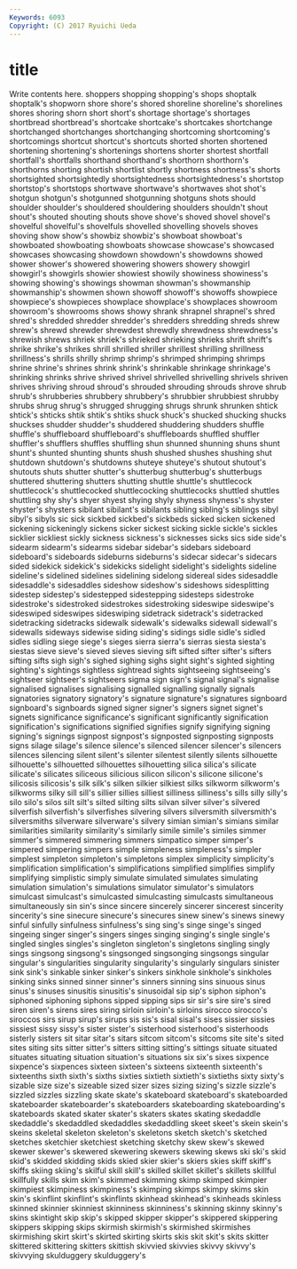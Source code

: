 ```yaml
---
Keywords: 6093 
Copyright: (C) 2017 Ryuichi Ueda
---
```


# title

Write contents here.
shoppers shopping
shopping's shops shoptalk shoptalk's shopworn shore shore's shored shoreline shoreline's
shorelines shores shoring shorn short short's shortage shortage's shortages shortbread
shortbread's shortcake shortcake's shortcakes shortchange shortchanged shortchanges shortchanging shortcoming shortcoming's
shortcomings shortcut shortcut's shortcuts shorted shorten shortened shortening shortening's shortenings
shortens shorter shortest shortfall shortfall's shortfalls shorthand shorthand's shorthorn shorthorn's
shorthorns shorting shortish shortlist shortly shortness shortness's shorts shortsighted shortsightedly
shortsightedness shortsightedness's shortstop shortstop's shortstops shortwave shortwave's shortwaves shot shot's
shotgun shotgun's shotgunned shotgunning shotguns shots should shoulder shoulder's shouldered
shouldering shoulders shouldn't shout shout's shouted shouting shouts shove shove's
shoved shovel shovel's shovelful shovelful's shovelfuls shovelled shovelling shovels shoves
shoving show show's showbiz showbiz's showboat showboat's showboated showboating showboats
showcase showcase's showcased showcases showcasing showdown showdown's showdowns showed shower
shower's showered showering showers showery showgirl showgirl's showgirls showier showiest
showily showiness showiness's showing showing's showings showman showman's showmanship showmanship's
showmen shown showoff showoff's showoffs showpiece showpiece's showpieces showplace showplace's
showplaces showroom showroom's showrooms shows showy shrank shrapnel shrapnel's shred
shred's shredded shredder shredder's shredders shredding shreds shrew shrew's shrewd
shrewder shrewdest shrewdly shrewdness shrewdness's shrewish shrews shriek shriek's shrieked
shrieking shrieks shrift shrift's shrike shrike's shrikes shrill shrilled shriller
shrillest shrilling shrillness shrillness's shrills shrilly shrimp shrimp's shrimped shrimping
shrimps shrine shrine's shrines shrink shrink's shrinkable shrinkage shrinkage's shrinking
shrinks shrive shrived shrivel shrivelled shrivelling shrivels shriven shrives shriving
shroud shroud's shrouded shrouding shrouds shrove shrub shrub's shrubberies shrubbery
shrubbery's shrubbier shrubbiest shrubby shrubs shrug shrug's shrugged shrugging shrugs
shrunk shrunken shtick shtick's shticks shtik shtik's shtiks shuck shuck's
shucked shucking shucks shuckses shudder shudder's shuddered shuddering shudders shuffle
shuffle's shuffleboard shuffleboard's shuffleboards shuffled shuffler shuffler's shufflers shuffles shuffling
shun shunned shunning shuns shunt shunt's shunted shunting shunts shush
shushed shushes shushing shut shutdown shutdown's shutdowns shuteye shuteye's shutout
shutout's shutouts shuts shutter shutter's shutterbug shutterbug's shutterbugs shuttered shuttering
shutters shutting shuttle shuttle's shuttlecock shuttlecock's shuttlecocked shuttlecocking shuttlecocks shuttled
shuttles shuttling shy shy's shyer shyest shying shyly shyness shyness's
shyster shyster's shysters sibilant sibilant's sibilants sibling sibling's siblings sibyl
sibyl's sibyls sic sick sickbed sickbed's sickbeds sicked sicken sickened
sickening sickeningly sickens sicker sickest sicking sickle sickle's sickles sicklier
sickliest sickly sickness sickness's sicknesses sicks sics side side's sidearm
sidearm's sidearms sidebar sidebar's sidebars sideboard sideboard's sideboards sideburns sideburns's
sidecar sidecar's sidecars sided sidekick sidekick's sidekicks sidelight sidelight's sidelights
sideline sideline's sidelined sidelines sidelining sidelong sidereal sides sidesaddle sidesaddle's
sidesaddles sideshow sideshow's sideshows sidesplitting sidestep sidestep's sidestepped sidestepping sidesteps
sidestroke sidestroke's sidestroked sidestrokes sidestroking sideswipe sideswipe's sideswiped sideswipes sideswiping
sidetrack sidetrack's sidetracked sidetracking sidetracks sidewalk sidewalk's sidewalks sidewall sidewall's
sidewalls sideways sidewise siding siding's sidings sidle sidle's sidled sidles
sidling siege siege's sieges sierra sierra's sierras siesta siesta's siestas
sieve sieve's sieved sieves sieving sift sifted sifter sifter's sifters
sifting sifts sigh sigh's sighed sighing sighs sight sight's sighted
sighting sighting's sightings sightless sightread sights sightseeing sightseeing's sightseer sightseer's
sightseers sigma sign sign's signal signal's signalise signalised signalises signalising
signalled signalling signally signals signatories signatory signatory's signature signature's signatures
signboard signboard's signboards signed signer signer's signers signet signet's signets
significance significance's significant significantly signification signification's significations signified signifies signify
signifying signing signing's signings signpost signpost's signposted signposting signposts signs
silage silage's silence silence's silenced silencer silencer's silencers silences silencing
silent silent's silenter silentest silently silents silhouette silhouette's silhouetted silhouettes
silhouetting silica silica's silicate silicate's silicates siliceous silicious silicon silicon's
silicone silicone's silicosis silicosis's silk silk's silken silkier silkiest silks
silkworm silkworm's silkworms silky sill sill's sillier sillies silliest silliness
silliness's sills silly silly's silo silo's silos silt silt's silted
silting silts silvan silver silver's silvered silverfish silverfish's silverfishes silvering
silvers silversmith silversmith's silversmiths silverware silverware's silvery simian simian's simians
similar similarities similarity similarity's similarly simile simile's similes simmer simmer's
simmered simmering simmers simpatico simper simper's simpered simpering simpers simple
simpleness simpleness's simpler simplest simpleton simpleton's simpletons simplex simplicity simplicity's
simplification simplification's simplifications simplified simplifies simplify simplifying simplistic simply simulate
simulated simulates simulating simulation simulation's simulations simulator simulator's simulators simulcast
simulcast's simulcasted simulcasting simulcasts simultaneous simultaneously sin sin's since sincere
sincerely sincerer sincerest sincerity sincerity's sine sinecure sinecure's sinecures sinew
sinew's sinews sinewy sinful sinfully sinfulness sinfulness's sing sing's singe
singe's singed singeing singer singer's singers singes singing singing's single
single's singled singles singles's singleton singleton's singletons singling singly sings
singsong singsong's singsonged singsonging singsongs singular singular's singularities singularity singularity's
singularly singulars sinister sink sink's sinkable sinker sinker's sinkers sinkhole
sinkhole's sinkholes sinking sinks sinned sinner sinner's sinners sinning sins
sinuous sinus sinus's sinuses sinusitis sinusitis's sinusoidal sip sip's siphon
siphon's siphoned siphoning siphons sipped sipping sips sir sir's sire
sire's sired siren siren's sirens sires siring sirloin sirloin's sirloins
sirocco sirocco's siroccos sirs sirup sirup's sirups sis sis's sisal
sisal's sises sissier sissies sissiest sissy sissy's sister sister's sisterhood
sisterhood's sisterhoods sisterly sisters sit sitar sitar's sitars sitcom sitcom's
sitcoms site site's sited sites siting sits sitter sitter's sitters
sitting sitting's sittings situate situated situates situating situation situation's situations
six six's sixes sixpence sixpence's sixpences sixteen sixteen's sixteens sixteenth
sixteenth's sixteenths sixth sixth's sixths sixties sixtieth sixtieth's sixtieths sixty
sixty's sizable size size's sizeable sized sizer sizes sizing sizing's
sizzle sizzle's sizzled sizzles sizzling skate skate's skateboard skateboard's skateboarded
skateboarder skateboarder's skateboarders skateboarding skateboarding's skateboards skated skater skater's skaters
skates skating skedaddle skedaddle's skedaddled skedaddles skedaddling skeet skeet's skein
skein's skeins skeletal skeleton skeleton's skeletons sketch sketch's sketched sketches
sketchier sketchiest sketching sketchy skew skew's skewed skewer skewer's skewered
skewering skewers skewing skews ski ski's skid skid's skidded skidding
skids skied skier skier's skiers skies skiff skiff's skiffs skiing
skiing's skilful skill skill's skilled skillet skillet's skillets skillful skillfully
skills skim skim's skimmed skimming skimp skimped skimpier skimpiest skimpiness
skimpiness's skimping skimps skimpy skims skin skin's skinflint skinflint's skinflints
skinhead skinhead's skinheads skinless skinned skinnier skinniest skinniness skinniness's skinning
skinny skinny's skins skintight skip skip's skipped skipper skipper's skippered
skippering skippers skipping skips skirmish skirmish's skirmished skirmishes skirmishing skirt
skirt's skirted skirting skirts skis skit skit's skits skitter skittered
skittering skitters skittish skivvied skivvies skivvy skivvy's skivvying skulduggery skulduggery's
